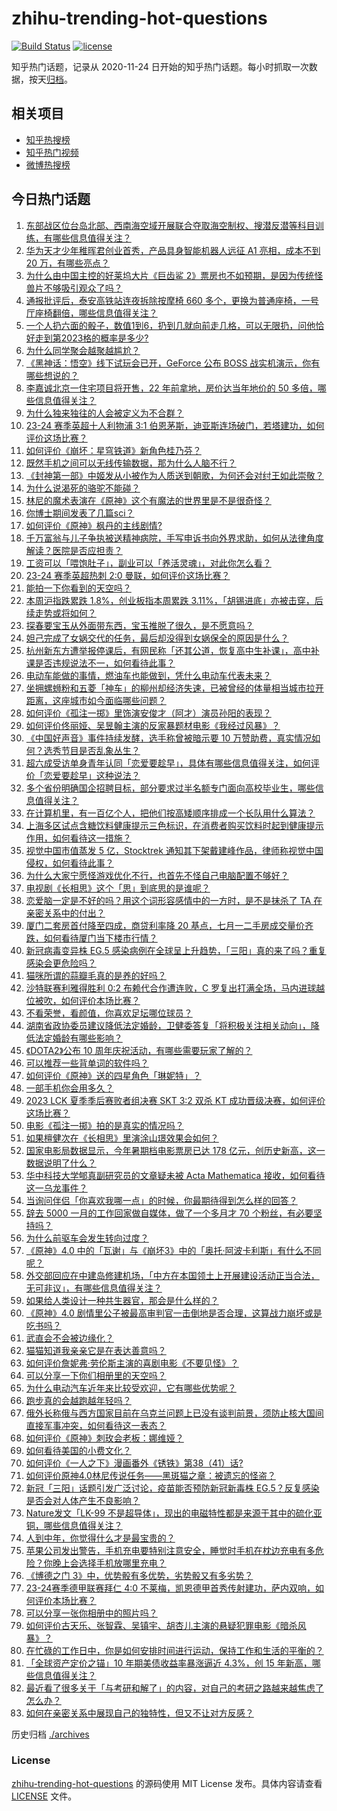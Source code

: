 # zhihu-trending-hot-questions

[![Build Status](https://github.com/justjavac/zhihu-trending-hot-questions/workflows/ci/badge.svg?branch=master)](https://github.com/justjavac/zhihu-trending-hot-questions/actions)
[![license](https://img.shields.io/github/license/justjavac/zhihu-trending-hot-questions)](https://github.com/justjavac/zhihu-trending-hot-questions/blob/master/LICENSE)

知乎热门话题，记录从 2020-11-24
日开始的知乎热门话题。每小时抓取一次数据，按天[归档](./archives)。

## 相关项目

- [知乎热搜榜](https://github.com/justjavac/zhihu-trending-top-search)
- [知乎热门视频](https://github.com/justjavac/zhihu-trending-hot-video)
- [微博热搜榜](https://github.com/justjavac/weibo-trending-hot-search)

## 今日热门话题

<!-- BEGIN -->
<!-- 最后更新时间 Sun Aug 20 2023 11:16:45 GMT+0800 (China Standard Time) -->

1. [东部战区位台岛北部、西南海空域开展联合夺取海空制权、搜潜反潜等科目训练，有哪些信息值得关注？](https://www.zhihu.com/question/618121857)
1. [华为天才少年稚晖君创业首秀，产品具身智能机器人远征 A1 亮相，成本不到 20 万，有哪些亮点？](https://www.zhihu.com/question/617997119)
1. [为什么由中国主控的好莱坞大片《巨齿鲨 2》票房也不如预期，是因为传统怪兽片不够吸引观众了吗？](https://www.zhihu.com/question/616462137)
1. [通报批评后，泰安高铁站连夜拆除按摩椅 660 多个，更换为普通座椅，一号厅座椅翻倍，哪些信息值得关注？](https://www.zhihu.com/question/618153937)
1. [一个人扔六面的骰子，数值1到6，扔到几就向前走几格，可以无限扔，问他恰好走到第2023格的概率是多少?](https://www.zhihu.com/question/617875958)
1. [为什么同学聚会越聚越尴尬？](https://www.zhihu.com/question/20036820)
1. [《黑神话：悟空》线下试玩会已开，GeForce 公布 BOSS 战实机演示，你有哪些想说的？](https://www.zhihu.com/question/618236792)
1. [李嘉诚北京一住宅项目将开售，22 年前拿地，房价达当年地价的 50 多倍，哪些信息值得关注？](https://www.zhihu.com/question/618192053)
1. [为什么独来独往的人会被定义为不合群？](https://www.zhihu.com/question/608602377)
1. [23-24 赛季英超十人利物浦 3:1 伯恩茅斯，迪亚斯连场破门，若塔建功，如何评价这场比赛？](https://www.zhihu.com/question/618171610)
1. [如何评价《崩坏：星穹铁道》新角色桂乃芬？](https://www.zhihu.com/question/617810992)
1. [既然手机之间可以无线传输数据，那为什么人脑不行？](https://www.zhihu.com/question/617554615)
1. [《封神第一部》中姬发从小被作为人质送到朝歌，为何还会对纣王如此崇敬？](https://www.zhihu.com/question/612332269)
1. [为什么说渴死的骆驼不能碰？](https://www.zhihu.com/question/338017353)
1. [林尼的魔术表演在《原神》这个有魔法的世界里是不是很奇怪？](https://www.zhihu.com/question/617375940)
1. [你博士期间发表了几篇sci？](https://www.zhihu.com/question/609584104)
1. [如何评价《原神》枫丹的主线剧情?](https://www.zhihu.com/question/617574543)
1. [千万富翁与儿子争执被送精神病院，手写申诉书向外界求助，如何从法律角度解读？医院是否应担责？](https://www.zhihu.com/question/618118219)
1. [工资可以「喂饱肚子」，副业可以「养活灵魂」，对此你怎么看？](https://www.zhihu.com/question/617182537)
1. [23-24 赛季英超热刺 2:0 曼联，如何评价这场比赛？](https://www.zhihu.com/question/618199694)
1. [能拍一下你看到的天空吗？](https://www.zhihu.com/question/612885957)
1. [本周沪指跌累跌 1.8%，创业板指本周累跌 3.11%，「胡锡进底」亦被击穿，后续走势或将如何？](https://www.zhihu.com/question/617956051)
1. [探春要宝玉从外面带东西，宝玉推脱了很久，是不愿意吗？](https://www.zhihu.com/question/53923584)
1. [妲己完成了女娲交代的任务，最后却没得到女娲保全的原因是什么？](https://www.zhihu.com/question/584738395)
1. [杭州新东方遭举报停课后，有网民称「还其公道，恢复高中生补课」，高中补课是否违规说法不一，如何看待此事？](https://www.zhihu.com/question/617545317)
1. [电动车能做的事情，燃油车也能做到，凭什么电动车代表未来？](https://www.zhihu.com/question/616336123)
1. [坐拥螺蛳粉和五菱「神车」的柳州却经济失速，已被曾经的体量相当城市拉开距离，这座城市如今面临哪些问题？](https://www.zhihu.com/question/617755905)
1. [如何评价《孤注一掷》里饰演安俊才（阿才）演员孙阳的表现？](https://www.zhihu.com/question/616200033)
1. [如何评价佟丽娅、吴昱翰主演的反家暴题材电影《我经过风暴》？](https://www.zhihu.com/question/594529220)
1. [《中国好声音》事件持续发酵，选手称曾被暗示要 10 万赞助费，真实情况如何？选秀节目是否乱象丛生？](https://www.zhihu.com/question/618103961)
1. [超六成受访单身青年认同「恋爱要趁早」，具体有哪些信息值得关注，如何评价「恋爱要趁早」这种说法？](https://www.zhihu.com/question/617743697)
1. [多个省份明确国企招聘目标，部分要求过半名额专门面向高校毕业生，哪些信息值得关注？](https://www.zhihu.com/question/618123476)
1. [在计算机里，有一百亿个人，把他们按高矮顺序排成一个长队用什么算法？](https://www.zhihu.com/question/615414510)
1. [上海多区试点含糖饮料健康提示三色标识，在消费者购买饮料时起到健康提示作用，如何看待这一措施？](https://www.zhihu.com/question/617918635)
1. [视觉中国市值蒸发 5 亿，Stocktrek 通知其下架戴建峰作品，律师称视觉中国侵权，如何看待此事？](https://www.zhihu.com/question/617595234)
1. [为什么大家宁愿怪游戏优化不行，也首先不怪自己电脑配置不够好？](https://www.zhihu.com/question/617280901)
1. [电视剧《长相思》这个「思」到底思的是谁呢？](https://www.zhihu.com/question/614837716)
1. [恋爱脑一定是不好的吗？用这个词形容感情中的一方时，是不是抹杀了 TA 在亲密关系中的付出？](https://www.zhihu.com/question/616793563)
1. [厦门二套房首付降至四成，商贷利率降 20 基点，七月一二手房成交量价齐跌，如何看待厦门当下楼市行情？](https://www.zhihu.com/question/618092499)
1. [新冠病毒变异株 EG.5 感染病例在全球呈上升趋势，「三阳」真的来了吗？重复感染会更危险吗？](https://www.zhihu.com/question/617749629)
1. [猫咪所谓的蒜瓣毛真的是养的好吗？](https://www.zhihu.com/question/524819833)
1. [沙特联赛利雅得胜利 0:2 布赖代合作遭连败，C 罗复出打满全场，马内进球越位被吹，如何评价本场比赛？](https://www.zhihu.com/question/618077679)
1. [不看荣誉，看颜值，你喜欢足坛哪位球员？](https://www.zhihu.com/question/612449677)
1. [湖南省政协委员建议降低法定婚龄，卫健委答复「将积极关注相关动向」，降低法定婚龄有哪些影响？](https://www.zhihu.com/question/618088113)
1. [《DOTA2》公布 10 周年庆祝活动，有哪些需要玩家了解的？](https://www.zhihu.com/question/617927198)
1. [可以推荐一些背单词的软件吗？](https://www.zhihu.com/question/614209715)
1. [如何评价《原神》送的四星角色「琳妮特」？](https://www.zhihu.com/question/617407453)
1. [一部手机你会用多久？](https://www.zhihu.com/question/608175451)
1. [2023 LCK 夏季季后赛败者组决赛 SKT 3:2 双杀 KT 成功晋级决赛，如何评价这场比赛？](https://www.zhihu.com/question/618137757)
1. [电影《孤注一掷》拍的是真实的情况吗？](https://www.zhihu.com/question/617532795)
1. [如果檀健次在《长相思》里演涂山璟效果会如何？](https://www.zhihu.com/question/617539466)
1. [国家电影局数据显示，今年暑期档电影票房已达 178 亿元，创历史新高，这一数据说明了什么？](https://www.zhihu.com/question/617905439)
1. [华中科技大学郇真副研究员的文章疑未被 Acta Mathematica 接收，如何看待这一乌龙事件？](https://www.zhihu.com/question/617499647)
1. [当询问伴侣「你喜欢我哪一点」的时候，你最期待得到怎么样的回答？](https://www.zhihu.com/question/614078559)
1. [辞去 5000 一月的工作回家做自媒体，做了一个多月才 70 个粉丝，有必要坚持吗？](https://www.zhihu.com/question/616762684)
1. [为什么前驱车会发生转向过度？](https://www.zhihu.com/question/614655557)
1. [《原神》4.0 中的「瓦谢」与《崩坏3》中的「奥托·阿波卡利斯」有什么不同呢？](https://www.zhihu.com/question/617938010)
1. [外交部回应在中建岛修建机场，「中方在本国领土上开展建设活动正当合法，无可非议」，有哪些信息值得关注？](https://www.zhihu.com/question/617950549)
1. [如果给人类设计一种共生器官，那会是什么样的？](https://www.zhihu.com/question/616795451)
1. [《原神》4.0 剧情里公子被最高审判官一击倒地是否合理，这算战力崩坏或是吃书吗？](https://www.zhihu.com/question/617723659)
1. [武直会不会被边缘化？](https://www.zhihu.com/question/617042409)
1. [猫猫知道我亲亲它是在表达善意吗？](https://www.zhihu.com/question/611176149)
1. [如何评价詹妮弗·劳伦斯主演的喜剧电影《不要见怪》？](https://www.zhihu.com/question/616578872)
1. [可以分享一下你们相册里的天空吗？](https://www.zhihu.com/question/617900652)
1. [为什么电动汽车近年来比较受欢迎，它有哪些优势呢？](https://www.zhihu.com/question/615017051)
1. [跑步真的会越跑越年轻吗？](https://www.zhihu.com/question/613276777)
1. [俄外长称俄与西方国家目前在乌克兰问题上已没有谈判前景，须防止核大国间直接军事冲突，如何看待这一表态？](https://www.zhihu.com/question/618092508)
1. [如何评价《原神》刺玫会老板：娜维娅？](https://www.zhihu.com/question/618108910)
1. [如何看待美国的小费文化？](https://www.zhihu.com/question/392465933)
1. [如何评价《一人之下》漫画番外《锈铁》第38（41）话?](https://www.zhihu.com/question/618058270)
1. [如何评价原神4.0林尼传说任务——黑斑猫之章：被遗忘的怪盗？](https://www.zhihu.com/question/617740990)
1. [新冠「三阳」话题引发广泛讨论，疫苗能否预防新冠新毒株 EG.5？反复感染是否会对人体产生不良影响？](https://www.zhihu.com/question/617765496)
1. [Nature发文「LK-99 不是超导体」，现出的电磁特性都是来源于其中的硫化亚铜，哪些信息值得关注？](https://www.zhihu.com/question/617749848)
1. [人到中年，你觉得什么才是最宝贵的？](https://www.zhihu.com/question/609203007)
1. [苹果公司发出警告，手机充电要特别注意安全，睡觉时手机在枕边充电有多危险？你晚上会选择手机放哪里充电？](https://www.zhihu.com/question/618088537)
1. [《博德之门 3》中，优势骰有多优势，劣势骰又有多劣势？](https://www.zhihu.com/question/617366388)
1. [23-24赛季德甲联赛拜仁 4:0 不莱梅，凯恩德甲首秀传射建功，萨内双响，如何评价本场比赛？](https://www.zhihu.com/question/618077709)
1. [可以分享一张你相册中的照片吗？](https://www.zhihu.com/question/617746009)
1. [如何评价古天乐、张智霖、吴镇宇、胡杏儿主演的悬疑犯罪电影《暗杀风暴》？](https://www.zhihu.com/question/601063054)
1. [在忙碌的工作日中，你是如何安排时间进行运动，保持工作和生活的平衡的？](https://www.zhihu.com/question/617520589)
1. [「全球资产定价之锚」10 年期美债收益率暴涨逼近 4.3%，创 15 年新高，哪些信息值得关注？](https://www.zhihu.com/question/617745939)
1. [最近看了很多关于「与考研和解了」的内容，对自己的考研之路越来越焦虑了怎么办？](https://www.zhihu.com/question/617374627)
1. [如何在亲密关系中展现自己的独特性，但又不让对方反感？](https://www.zhihu.com/question/614078515)

<!-- END -->

历史归档 [./archives](./archives)

### License

[zhihu-trending-hot-questions](https://github.com/justjavac/zhihu-trending-hot-questions)
的源码使用 MIT License 发布。具体内容请查看 [LICENSE](./LICENSE) 文件。

